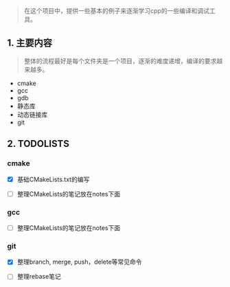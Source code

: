 
> 在这个项目中，提供一些基本的例子来逐渐学习cpp的一些编译和调试工具。


## 1. 主要内容

> 整体的流程最好是每个文件夹是一个项目，逐渐的难度递增，编译的要求越来越多。

- cmake
- gcc
- gdb
- 静态库
- 动态链接库
- git


## 2. TODOLISTS

### cmake

- [x] 基础CMakeLists.txt的编写

- [ ] 整理CMakeLists的笔记放在notes下面

### gcc

- [ ] 整理CMakeLists的笔记放在notes下面

### git

- [x] 整理branch, merge, push，delete等常见命令

- [ ] 整理rebase笔记